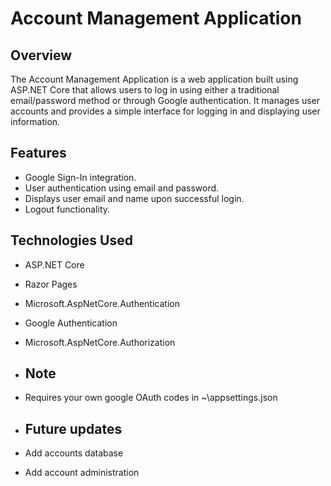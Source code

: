 # Account Management Application

## Overview

The Account Management Application is a web application built using ASP.NET Core that allows users to log in using either a traditional email/password method or through Google authentication. It manages user accounts and provides a simple interface for logging in and displaying user information.

## Features

- Google Sign-In integration.
- User authentication using email and password.
- Displays user email and name upon successful login.
- Logout functionality.

## Technologies Used

- ASP.NET Core
- Razor Pages
- Microsoft.AspNetCore.Authentication
- Google Authentication
- Microsoft.AspNetCore.Authorization

- ## Note

- Requires your own google OAuth codes in ~\appsettings.json

- ## Future updates

- Add accounts database
- Add account administration
